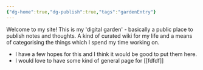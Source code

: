```yaml
---
{"dg-home":true,"dg-publish":true,"tags":"gardenEntry"}
---
```


Welcome to my site! This is my 'digital garden' - basically a public place to publish notes and thoughts. A kind of curated wiki for my life and a means of categorising the things which I spend my time working on. 

- I have a few hopes for this and I think it would be good to put them here. 
- I would love to have some kind of general page for 
[[fdfdf]]
